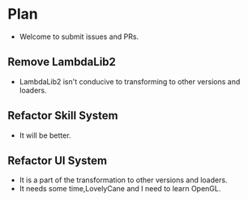 # Plan
- Welcome to submit issues and PRs.

## Remove LambdaLib2
- LambdaLib2 isn't conducive to transforming to other versions and loaders.

## Refactor Skill System
- It will be better.

## Refactor UI System
- It is a part of the transformation to other versions and loaders.
- It needs some time,LovelyCane and I need to learn OpenGL.